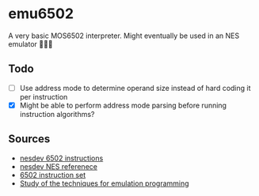 # emu6502
A very basic MOS6502 interpreter. Might eventually be used in an NES emulator 🤷🏻‍♂️

## Todo
- [ ] Use address mode to determine operand size instead of hard coding it per instruction
- [X] Might be able to perform address mode parsing before running instruction algorithms?

## Sources
- [nesdev 6502 instructions](https://www.nesdev.org/wiki/6502_instructions)
- [nesdev NES referenece](https://www.nesdev.org/wiki/NES_reference_guide)
- [6502 instruction set](https://www.masswerk.at/6502/6502_instruction_set.html)
- [Study of the techniques for emulation programming](http://www.codeslinger.co.uk/files/emu.pdf)
